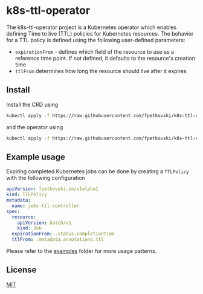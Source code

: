 # k8s-ttl-operator

The k8s-ttl-operator project is a Kubernetes operator which enables defining Time to live (TTL) policies for Kubernetes resources. The behavior for a TTL policy is defined using the following user-defined parameters:
* `expirationFrom` - defines which field of the resource to use as a reference time point. If not defined, it defaults to the resource's creation time
* `ttlFrom` determines how long the resource should live after it expires

## Install

Install the CRD using
```bash
kubectl apply -f https://raw.githubusercontent.com/fpetkovski/k8s-ttl-operator/0.3.0/deploy/crds.yaml
```
and the operator using
```bash
kubectl apply -f https://raw.githubusercontent.com/fpetkovski/k8s-ttl-operator/0.3.0/deploy/operator.yaml
```

## Example usage

Expiring completed Kubernetes jobs can be done by creating a `TTLPolicy` with the following configuration
```yaml
apiVersion: fpetkovski.io/v1alpha1
kind: TTLPolicy
metadata:
  name: jobs-ttl-controller
spec:
  resource:
    apiVersion: batch/v1
    kind: Job
  expirationFrom: .status.completionTime 
  ttlFrom: .metadata.annotations.ttl
```

Please refer to the [examples](https://github.com/fpetkovski/k8s-ttl-operator/tree/main/examples) folder for more usage patterns.

## License
[MIT](https://choosealicense.com/licenses/mit/)